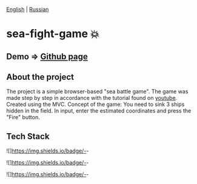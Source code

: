 [English](https://github.com/Pavel-Sol/sea-fight-game/blob/master/README.md) | [Russian](https://github.com/Pavel-Sol/sea-fight-game/blob/master/README-Ru.md)

# sea-fight-game  :boom:

Demo => [Github page](https://pavel-sol.github.io/sea-fight-game/) 
-----------------

About the project
---------------
The project is a simple browser-based "sea battle game".
The game was made step by step in accordance with the tutorial found on [youtube](https://www.youtube.com/watch?v=NZ_DA1sPQoQ&list=PLMB6wLyKp7lWhGCKhJVII3ag-KfH1qz6U&index=5).
Created using the MVC. Concept of the game: You need to sink 3 ships hidden in the field. In input, enter the estimated coordinates and press the "Fire" button.

Tech Stack
----------
![]https://img.shields.io/badge/-<html>-<red>

![]https://img.shields.io/badge/-<css>-<informational>

![]https://img.shields.io/badge/-<javascript>-<yellou>